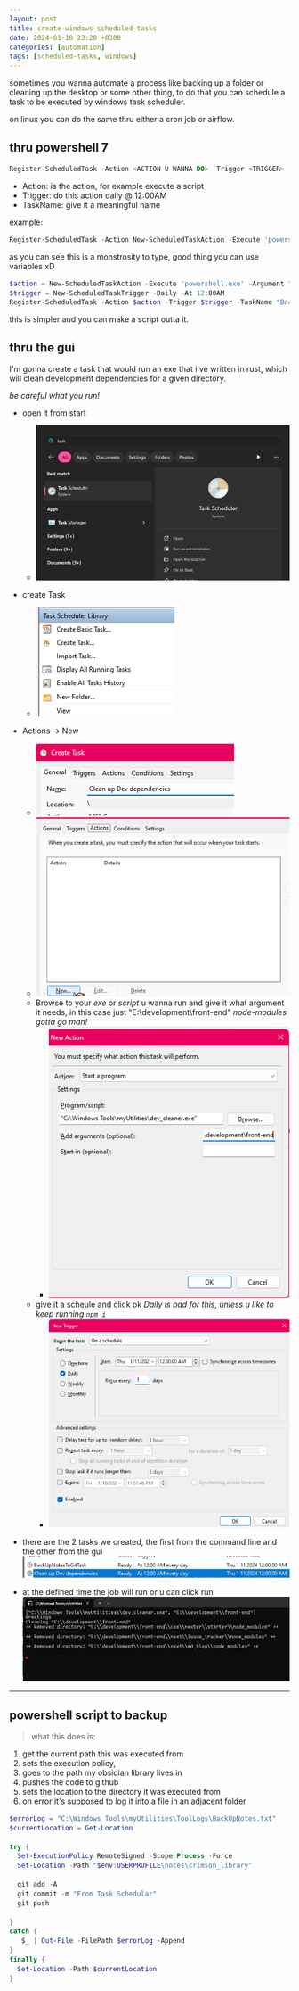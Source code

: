 ```yaml
---
layout: post
title: create-windows-scheduled-tasks
date: 2024-01-10 23:20 +0300
categories: [automation]
tags: [scheduled-tasks, windows]
---
```


sometimes you wanna automate a process like backing up a folder or cleaning up the desktop or some other thing, to do that you can schedule a task to be executed by windows task scheduler.
 
on linux you can do the same thru either a cron job or airflow.

## thru powershell 7


```powershell
Register-ScheduledTask -Action <ACTION U WANNA DO> -Trigger <TRIGGER> -TaskName <TASK NAME>
```

- Action: is the action, for example execute a script
- Trigger: do this action daily @ 12:00AM
- TaskName: give it a meaningful name

example: 

```powershell
Register-ScheduledTask -Action New-ScheduledTaskAction -Execute 'powershell.exe' -Argument "-File .\backup-notes.ps1" -Trigger New-ScheduledTaskTrigger -Daily -At 12:00AM -TaskName "BackUpNotesToGitTask"
```

as you can see this is a monstrosity to type, good thing you can use variables xD

```powershell
$action = New-ScheduledTaskAction -Execute 'powershell.exe' -Argument "-File .\backup-notes.ps1"
$trigger = New-ScheduledTaskTrigger -Daily -At 12:00AM 
Register-ScheduledTask -Action $action -Trigger $trigger -TaskName "BackUpNotesToGitTask"
```

this is simpler and you can make a script outta it.


## thru the gui

I'm gonna create a task that would run an exe that i've written in rust,  which will clean development dependencies for a given directory.

_be careful what you run!_

- open it from start
  - ![step-1](/assets/images/windows-scheduler/CWST-gui.png)
- create Task
  - ![step-2](/assets/images/windows-scheduler/CWST-gui-1.png)
- Actions -> New
  - ![step-3](/assets/images/windows-scheduler/CWST-gui-2.png)
  - ![step-4](/assets/images/windows-scheduler/CWST-gui-3.png)
  - Browse to your *exe* or *script* u wanna run and give it what argument it needs, in this case just "E:\development\front-end" _node-modules gotta go man!_
    - ![step-5](/assets/images/windows-scheduler/CWST-gui-4.png)
  - give it a scheule and click ok _Daily is bad for this, unless u like to keep running `npm i`_
    - ![step-6](/assets/images/windows-scheduler/CWST-gui-5.png)

- there are the 2 tasks we created, the first from the command line and the other from the gui
![step-7](/assets/images/windows-scheduler/CWST-gui-6.png)
- at the defined time the job will run or u can click run
![step-8](/assets/images/windows-scheduler/CWST-gui-7.png)


--- 

## powershell script to backup

> what this does is: 
1. get the current path this was executed from
1.  sets the execution policy,
1. goes to the path my obsidian library lives in
1. pushes the code to github
1. sets the location to the directory it was executed from
1. on error it's supposed to log it into a file in an adjacent folder

```powershell
$errorLog = "C:\Windows Tools\myUtilities\ToolLogs\BackUpNotes.txt"
$currentLocation = Get-Location

try {
  Set-ExecutionPolicy RemoteSigned -Scope Process -Force
  Set-Location -Path "$env:USERPROFILE\notes\crimson_library"
  
  git add -A
  git commit -m "From Task Schedular"
  git push

}
catch {
   $_ | Out-File -FilePath $errorLog -Append
}
finally {
  Set-Location -Path $currentLocation
}


```


